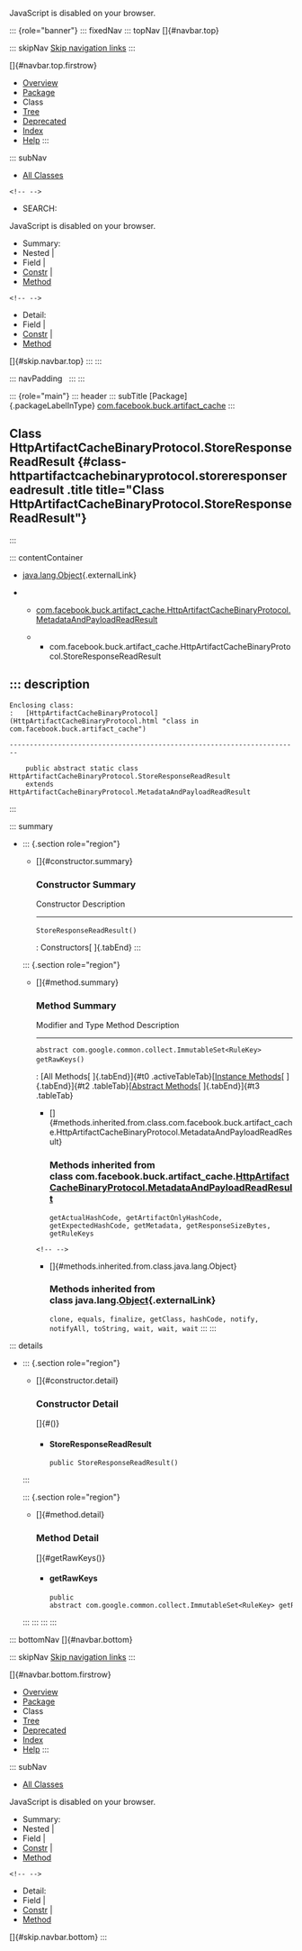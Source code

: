 <div>

JavaScript is disabled on your browser.

</div>

::: {role="banner"}
::: fixedNav
::: topNav
[]{#navbar.top}

::: skipNav
[Skip navigation links](#skip.navbar.top "Skip navigation links")
:::

[]{#navbar.top.firstrow}

-   [Overview](../../../../index.html)
-   [Package](package-summary.html)
-   Class
-   [Tree](package-tree.html)
-   [Deprecated](../../../../deprecated-list.html)
-   [Index](../../../../index-all.html)
-   [Help](../../../../help-doc.html)
:::

::: subNav
-   [All Classes](../../../../allclasses.html)

```{=html}
<!-- -->
```
-   SEARCH:

<div>

<div>

JavaScript is disabled on your browser.

</div>

</div>

<div>

-   Summary: 
-   Nested \| 
-   Field \| 
-   [Constr](#constructor.summary) \| 
-   [Method](#method.summary)

```{=html}
<!-- -->
```
-   Detail: 
-   Field \| 
-   [Constr](#constructor.detail) \| 
-   [Method](#method.detail)

</div>

[]{#skip.navbar.top}
:::
:::

::: navPadding
 
:::
:::

::: {role="main"}
::: header
::: subTitle
[Package]{.packageLabelInType} [com.facebook.buck.artifact_cache](package-summary.html)
:::

## Class HttpArtifactCacheBinaryProtocol.StoreResponseReadResult {#class-httpartifactcachebinaryprotocol.storeresponsereadresult .title title="Class HttpArtifactCacheBinaryProtocol.StoreResponseReadResult"}
:::

::: contentContainer
-   [java.lang.Object](http://docs.oracle.com/javase/7/docs/api/java/lang/Object.html?is-external=true "class or interface in java.lang"){.externalLink}

-   -   [com.facebook.buck.artifact_cache.HttpArtifactCacheBinaryProtocol.MetadataAndPayloadReadResult](HttpArtifactCacheBinaryProtocol.MetadataAndPayloadReadResult.html "class in com.facebook.buck.artifact_cache")

    -   -   com.facebook.buck.artifact_cache.HttpArtifactCacheBinaryProtocol.StoreResponseReadResult

::: description
-   

    Enclosing class:
    :   [HttpArtifactCacheBinaryProtocol](HttpArtifactCacheBinaryProtocol.html "class in com.facebook.buck.artifact_cache")

    ------------------------------------------------------------------------

        public abstract static class HttpArtifactCacheBinaryProtocol.StoreResponseReadResult
        extends HttpArtifactCacheBinaryProtocol.MetadataAndPayloadReadResult
:::

::: summary
-   ::: {.section role="region"}
    -   []{#constructor.summary}

        ### Constructor Summary

          Constructor                   Description
          ----------------------------- -------------
          `StoreResponseReadResult()`    

          : Constructors[ ]{.tabEnd}
    :::

    ::: {.section role="region"}
    -   []{#method.summary}

        ### Method Summary

          Modifier and Type                                            Method           Description
          ------------------------------------------------------------ ---------------- -------------
          `abstract com.google.common.collect.ImmutableSet<RuleKey>`   `getRawKeys()`    

          : [All Methods[ ]{.tabEnd}]{#t0 .activeTableTab}[[Instance
          Methods](javascript:show(2);)[ ]{.tabEnd}]{#t2
          .tableTab}[[Abstract
          Methods](javascript:show(4);)[ ]{.tabEnd}]{#t3 .tableTab}

        -   []{#methods.inherited.from.class.com.facebook.buck.artifact_cache.HttpArtifactCacheBinaryProtocol.MetadataAndPayloadReadResult}

            ### Methods inherited from class com.facebook.buck.artifact_cache.[HttpArtifactCacheBinaryProtocol.MetadataAndPayloadReadResult](HttpArtifactCacheBinaryProtocol.MetadataAndPayloadReadResult.html "class in com.facebook.buck.artifact_cache")

            `getActualHashCode, getArtifactOnlyHashCode, getExpectedHashCode, getMetadata, getResponseSizeBytes, getRuleKeys`

        ```{=html}
        <!-- -->
        ```
        -   []{#methods.inherited.from.class.java.lang.Object}

            ### Methods inherited from class java.lang.[Object](http://docs.oracle.com/javase/7/docs/api/java/lang/Object.html?is-external=true "class or interface in java.lang"){.externalLink}

            `clone, equals, finalize, getClass, hashCode, notify, notifyAll, toString, wait, wait, wait`
    :::
:::

::: details
-   ::: {.section role="region"}
    -   []{#constructor.detail}

        ### Constructor Detail

        []{#<init>()}

        -   #### StoreResponseReadResult

                public StoreResponseReadResult()
    :::

    ::: {.section role="region"}
    -   []{#method.detail}

        ### Method Detail

        []{#getRawKeys()}

        -   #### getRawKeys

            ``` methodSignature
            public abstract com.google.common.collect.ImmutableSet<RuleKey> getRawKeys()
            ```
    :::
:::
:::
:::

::: bottomNav
[]{#navbar.bottom}

::: skipNav
[Skip navigation links](#skip.navbar.bottom "Skip navigation links")
:::

[]{#navbar.bottom.firstrow}

-   [Overview](../../../../index.html)
-   [Package](package-summary.html)
-   Class
-   [Tree](package-tree.html)
-   [Deprecated](../../../../deprecated-list.html)
-   [Index](../../../../index-all.html)
-   [Help](../../../../help-doc.html)
:::

::: subNav
-   [All Classes](../../../../allclasses.html)

<div>

<div>

JavaScript is disabled on your browser.

</div>

</div>

<div>

-   Summary: 
-   Nested \| 
-   Field \| 
-   [Constr](#constructor.summary) \| 
-   [Method](#method.summary)

```{=html}
<!-- -->
```
-   Detail: 
-   Field \| 
-   [Constr](#constructor.detail) \| 
-   [Method](#method.detail)

</div>

[]{#skip.navbar.bottom}
:::
